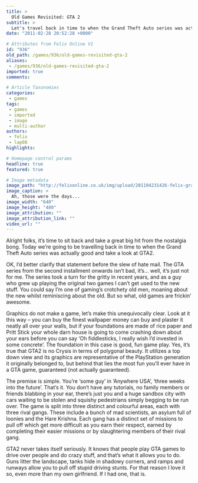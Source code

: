 ```yaml
---
title: >
  Old Games Revisited: GTA 2
subtitle: >
  Let's travel back in time to when the Grand Theft Auto series was actually good and take a look at GTA2.
date: "2011-02-28 20:52:28 +0000"

# Attributes from Felix Online V1
id: "936"
old_path: /games/936/old-games-revisited-gta-2
aliases:
 - /games/936/old-games-revisited-gta-2
imported: true
comments:

# Article Taxonomies
categories:
 - games
tags:
 - games
 - imported
 - image
 - multi-author
authors:
 - felix
 - lap08
highlights:

# Homepage control params
headline: true
featured: true

# Image metadata
image_path: "http://felixonline.co.uk/img/upload/201104231426-felix-grand-theft-auto-2.jpeg"
image_caption: >
  Ah, those were the days...
image_width: "640"
image_height: "480"
image_attribution: ""
image_attribution_link: ""
video_url: ""
---
```


Alright folks, it’s time to sit back and take a great big hit from the nostalgia bong. Today we’re going to be travelling back in time to when the Grand Theft Auto series was actually good and take a look at GTA2.

OK, I’d better clarify that statement before the slew of hate mail. The GTA series from the second installment onwards isn’t bad, it’s... well, it’s just not for me. The series took a turn for the gritty in recent years, and as a guy who grew up playing the original two games I can’t get used to the new stuff. You could say I’m one of gaming’s crotchety old men, moaning about the new whilst reminiscing about the old. But so what, old games are frickin’ awesome.

Graphics do not make a game, let’s make this unequivocally clear. Look at it this way – you can buy the finest wallpaper money can buy and plaster it neatly all over your walls, but if your foundations are made of rice paper and Pritt Stick your whole darn house is going to come crashing down about your ears before you can say ‘Oh fiddlesticks, I really wish I’d invested in some concrete’. The foundation in this case is good, fun game play. Yes, it’s true that GTA2 is no Crysis in terms of polygonal beauty. It utilizes a top down view and its graphics are representative of the PlayStation generation it originally belonged to, but behind that lies the most fun you’ll ever have in a GTA game, guaranteed (not actually guaranteed).

The premise is simple. You’re ‘some guy’ in ‘Anywhere USA’, ‘three weeks into the future’. That’s it. You don’t have any tutorials, no family members or friends blabbing in your ear, there’s just you and a huge sandbox city with cars waiting to be stolen and squishy pedestrians simply begging to be run over. The game is split into three distinct and colourful areas, each with three rival gangs. These include a bunch of mad scientists, an asylum full of loonies and the Hare Krishna. Each gang has a distinct set of missions to pull off which get more difficult as you earn their respect, earned by completing their easier missions or by slaughtering members of their rival gang.

GTA2 never takes itself seriously. It knows that people play GTA games to drive over people and do crazy stuff, and that’s what it allows you to do. Guns litter the landscape, tanks hide in shadowy corners, and ramps and runways allow you to pull off stupid driving stunts. For that reason I love it so, even more than my own girlfriend. If I had one, that is.
